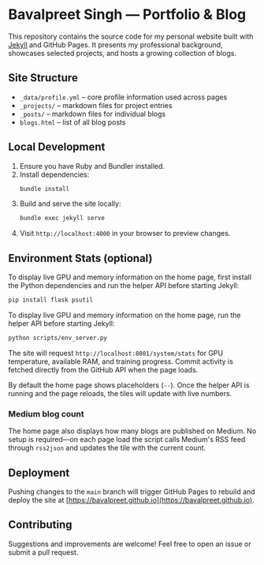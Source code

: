 # Bavalpreet Singh — Portfolio & Blog

This repository contains the source code for my personal website built with [Jekyll](https://jekyllrb.com/) and GitHub Pages. It presents my professional background, showcases selected projects, and hosts a growing collection of blogs.

## Site Structure
- `_data/profile.yml` – core profile information used across pages
- `_projects/` – markdown files for project entries
- `_posts/` – markdown files for individual blogs
- `blogs.html` – list of all blog posts

## Local Development
1. Ensure you have Ruby and Bundler installed.
2. Install dependencies:
   ```bash
   bundle install
   ```
3. Build and serve the site locally:
   ```bash
   bundle exec jekyll serve
   ```
4. Visit `http://localhost:4000` in your browser to preview changes.

## Environment Stats (optional)
To display live GPU and memory information on the home page, first install the Python dependencies and run the helper API before starting Jekyll:

```bash
pip install flask psutil
```
To display live GPU and memory information on the home page, run the helper API before starting Jekyll:

```bash
python scripts/env_server.py
```

The site will request `http://localhost:8001/system/stats` for GPU temperature, available RAM, and training progress. Commit activity is fetched directly from the GitHub API when the page loads.

By default the home page shows placeholders (`--`). Once the helper API is running and the page reloads, the tiles will update with live numbers.

### Medium blog count
The home page also displays how many blogs are published on Medium. No setup is required—on each page load the script calls Medium's RSS feed through `rss2json` and updates the tile with the current count.

## Deployment
Pushing changes to the `main` branch will trigger GitHub Pages to rebuild and deploy the site at [https://bavalpreet.github.io](https://bavalpreet.github.io).

## Contributing
Suggestions and improvements are welcome! Feel free to open an issue or submit a pull request.
